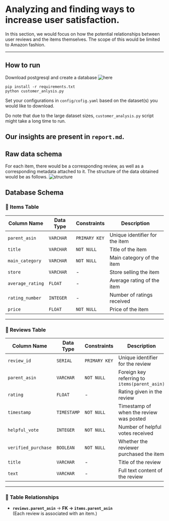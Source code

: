 # Analyzing and finding ways to increase user satisfaction.

In this section, we would focus on how the potential relationships between user reviews and the items themselves. The
scope of this would be limited to Amazon fashion.

---

## How to run

Download postgresql and create a database ![here](https://www.postgresql.org/)

```
pip install -r requirements.txt
python customer_anlysis.py
```

Set your configurations in ```config/cofig.yaml``` based on the dataset(s) you would like to download.

Do note that due to the large dataset sizes, ```customer_analysis.py``` script might take a long time to run.

Our insights are present in ```report.md```.
---

## Raw data schema

For each item, there would be a corresponding review, as well as a corresponding metadata attached to it. The structure
of the data obtained would be as follows. ![structure](https://amazon-reviews-2023.github.io/)

## Database Schema

### 📌 Items Table

| Column Name      | Data Type | Constraints   | Description                    |
|------------------|-----------|---------------|--------------------------------|
| `parent_asin`    | `VARCHAR` | `PRIMARY KEY` | Unique identifier for the item |
| `title`          | `VARCHAR` | `NOT NULL`    | Title of the item              |
| `main_category`  | `VARCHAR` | `NOT NULL`    | Main category of the item      |
| `store`          | `VARCHAR` | -             | Store selling the item         |
| `average_rating` | `FLOAT`   | -             | Average rating of the item     |
| `rating_number`  | `INTEGER` | -             | Number of ratings received     |
| `price`          | `FLOAT`   | `NOT NULL`    | Price of the item              |

---

### 📌 Reviews Table

| Column Name         | Data Type   | Constraints   | Description                                   |
|---------------------|-------------|---------------|-----------------------------------------------|
| `review_id`         | `SERIAL`    | `PRIMARY KEY` | Unique identifier for the review              |
| `parent_asin`       | `VARCHAR`   | `NOT NULL`    | Foreign key referring to `items(parent_asin)` |
| `rating`            | `FLOAT`     | -             | Rating given in the review                    |
| `timestamp`         | `TIMESTAMP` | `NOT NULL`    | Timestamp of when the review was posted       |
| `helpful_vote`      | `INTEGER`   | `NOT NULL`    | Number of helpful votes received              |
| `verified_purchase` | `BOOLEAN`   | `NOT NULL`    | Whether the reviewer purchased the item       |
| `title`             | `VARCHAR`   | -             | Title of the review                           |
| `text`              | `VARCHAR`   | -             | Full text content of the review               |

---

### 🔗 **Table Relationships**

- **`reviews.parent_asin`** → **FK → `items.parent_asin`**  
  (Each review is associated with an item.)

